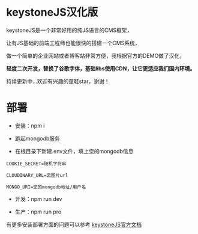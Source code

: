 # keystoneJS汉化版

keystoneJS是一个非常好用的纯JS语言的CMS框架，

让有JS基础的前端工程师也能很快的搭建一个CMS系统，

做一个简单的企业网站或者博客站非常方便，我根据官方的DEMO做了汉化，

  **轻度二次开发，替换了谷歌字体，基础libs使用CDN，让它更适应我们国内环境。**

持续更新中...欢迎有兴趣的童鞋star，谢谢！

# 部署

- 安装：npm i

- 跑起mongodb服务

- 在根目录下新建.env文件，填上您的mongodb信息

 
```
COOKIE_SECRET=随机字符串

CLOUDINARY_URL=云图片url

MONGO_URI=您的mongodb地址/用户名
```




- 开发：npm run dev

- 生产：npm run pro


有更多安装部署方面的问题可以参考 [keystoneJS官方文档](http://keystonejs.com/zh/docs/getting-started/)
